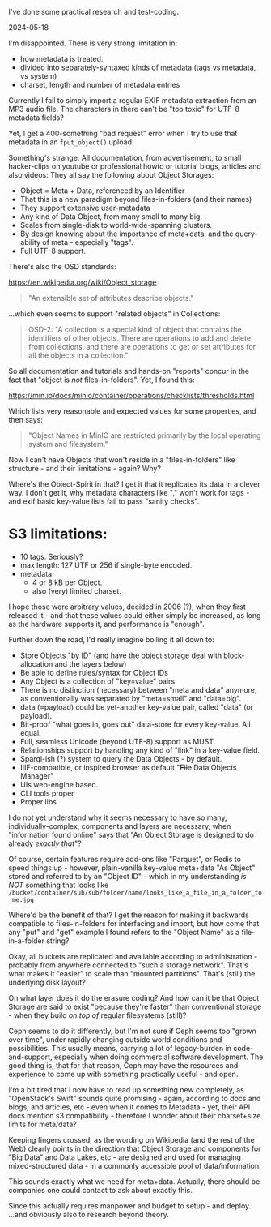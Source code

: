 I've done some practical research and test-coding.

2024-05-18

I'm disappointed.
There is very strong limitation in:

  * how metadata is treated.
  * divided into separately-syntaxed kinds of metadata (tags vs metadata, vs system)
  * charset, length and number of metadata entries

Currently I fail to simply import a regular EXIF metadata extraction from an MP3 audio file.
The characters in there can't be "too toxic" for UTF-8 metadata fields?

Yet, I get a 400-something "bad request" error when I try to use that metadata in an `fput_object()` upload.


Something's strange:
All documentation, from advertisement, to small hacker-clips on youtube or professional howto or tutorial blogs, articles and also videos: They all say the following about Object Storages:

  * Object = Meta + Data, referenced by an Identifier
  * That this is a new paradigm beyond files-in-folders (and their names)
  * They support extensive user-metadata
  * Any kind of Data Object, from many small to many big.
  * Scales from single-disk to world-wide-spanning clusters.
  * By design knowing about the importance of meta+data, and the query-ability of meta - especially "tags".
  * Full UTF-8 support.

There's also the OSD standards:

https://en.wikipedia.org/wiki/Object_storage

> "An extensible set of attributes describe objects."

...which even seems to support "related objects" in Collections:

> OSD-2: "A collection is a special kind of object that contains the identifiers of other objects. There are operations to add and delete from collections, and there are operations to get or set attributes for all the objects in a collection."


So all documentation and tutorials and hands-on "reports" concur in the fact that "object is *not* files-in-folders".
Yet, I found this:

https://min.io/docs/minio/container/operations/checklists/thresholds.html

Which lists very reasonable and expected values for some properties, and then says:

> "Object Names in MinIO are restricted primarily by the local operating system and filesystem."

Now I can't have Objects that won't reside in a "files-in-folders" like structure - and their limitations - again?
Why?

Where's the Object-Spirit in that?
I get it that it replicates its data in a clever way. I don't get it, why metadata characters like "," won't work for tags - and exif basic key-value lists fail to pass "sanity checks".


# S3 limitations:

  * 10 tags. Seriously?
  * max length: 127 UTF or 256 if single-byte encoded.
  * metadata:
    * 4 or 8 kB per Object.
    * also (very) limited charset.

I hope those were arbitrary values, decided in 2006 (?), when they first released it - and that these values could either simply be increased, as long as the hardware supports it, and performance is "enough".

Further down the road, I'd really imagine boiling it all down to:

  * Store Objects "by ID" (and have the object storage deal with block-allocation and the layers below)
  * Be able to define rules/syntax for Object IDs
  * Any Object is a collection of "key=value" pairs
  * There is no distinction (necessary) between "meta and data" anymore, as conventionally was separated by "meta=small" and "data=big".
  * data (=payload) could be yet-another key-value pair, called "data" (or payload).
  * Bit-proof "what goes in, goes out" data-store for every key-value. All equal.
  * Full, seamless Unicode (beyond UTF-8) support as MUST.
  * Relationships support by handling any kind of "link" in a key-value field.
  * Sparql-ish (?) system to query the Data Objects - by default.
  * IIIF-compatible, or inspired browser as default "~~File~~ Data Objects Manager"
  * UIs web-engine based.
  * CLI tools proper
  * Proper libs


I do not yet understand why it seems necessary to have so many, individually-complex, components and layers are necessary, when "information found online" says that "An Object Storage is designed to do already *exactly that*"?

Of course, certain features require add-ons like "Parquet", or Redis to speed things up - however, plain-vanilla key-value meta+data "As Object" stored and referred to by an "Object ID" - which in my understanding *is NOT* something that looks like `/bucket/container/sub/sub/folder/name/looks_like_a_file_in_a_folder_to_me.jpg`

Where'd be the benefit of that?
I get the reason for making it backwards compatible to files-in-folders for interfacing and import, but how come that any "put" and "get" example I found refers to the "Object Name" as a file-in-a-folder string?

Okay, all buckets are replicated and available according to administration - probably from anywhere connected to "such a storage network". That's what makes it "easier" to scale than "mounted partitions". That's (still) the underlying disk layout?

On what layer does it do the erasure coding?
And how can it be that Object Storage are said to exist "because they're faster" than conventional storage - when they build *on top of* regular filesystems (still)?

Ceph seems to do it differently, but I'm not sure if Ceph seems too "grown over time", under rapidly changing outside world conditions and possibilities. This usually means, carrying a lot of legacy-burden in code-and-support, especially when doing commercial software development. The good thing is, that for that reason, Ceph may have the resources and experience to come up with something practically useful - and open.

I'm a bit tired that I now have to read up something new completely, as "OpenStack's Swift" sounds quite promising - again, according to docs and blogs, and articles, etc - even when it comes to Metadata - yet, their API docs mention s3 compatibility - therefore I wonder about their charset+size limits for meta/data?

Keeping fingers crossed, as the wording on Wikipedia (and the rest of the Web) clearly points in the direction that Object Storage and components for "Big Data" and Data Lakes, etc - are designed and used for managing mixed-structured data - in a commonly accessible pool of data/information.

This sounds exactly what we need for meta+data.
Actually, there should be companies one could contact to ask about exactly this.

Since this actually requires manpower and budget to setup - and deploy.
...and obviously also to research beyond theory.

